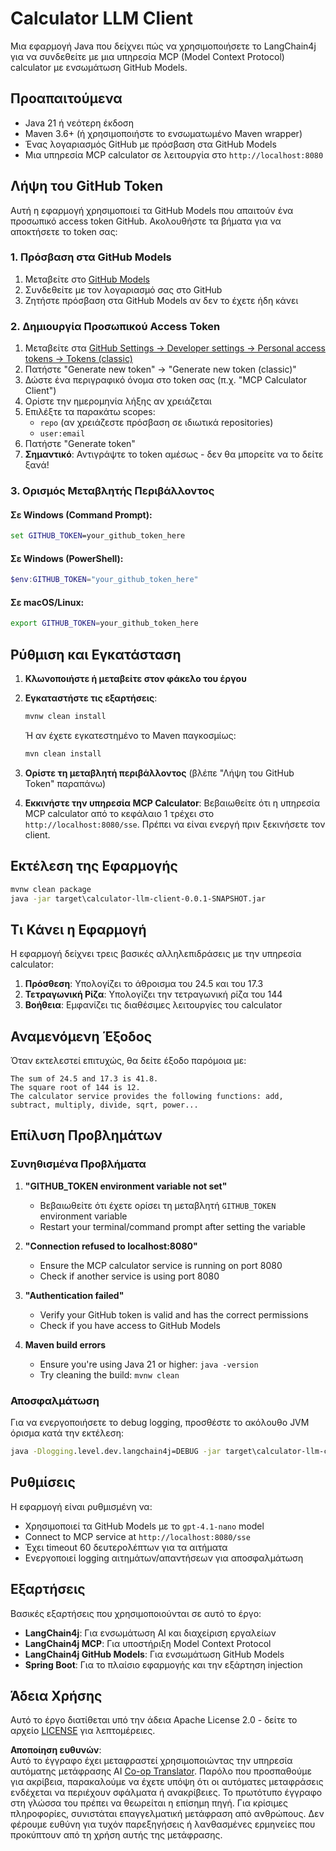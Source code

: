 <!--
CO_OP_TRANSLATOR_METADATA:
{
  "original_hash": "ac2459c0d5cc823922e3d9240a95028c",
  "translation_date": "2025-06-11T13:27:26+00:00",
  "source_file": "03-GettingStarted/03-llm-client/solution/java/README.md",
  "language_code": "el"
}
-->
# Calculator LLM Client

Μια εφαρμογή Java που δείχνει πώς να χρησιμοποιήσετε το LangChain4j για να συνδεθείτε με μια υπηρεσία MCP (Model Context Protocol) calculator με ενσωμάτωση GitHub Models.

## Προαπαιτούμενα

- Java 21 ή νεότερη έκδοση
- Maven 3.6+ (ή χρησιμοποιήστε το ενσωματωμένο Maven wrapper)
- Ένας λογαριασμός GitHub με πρόσβαση στα GitHub Models
- Μια υπηρεσία MCP calculator σε λειτουργία στο `http://localhost:8080`

## Λήψη του GitHub Token

Αυτή η εφαρμογή χρησιμοποιεί τα GitHub Models που απαιτούν ένα προσωπικό access token GitHub. Ακολουθήστε τα βήματα για να αποκτήσετε το token σας:

### 1. Πρόσβαση στα GitHub Models
1. Μεταβείτε στο [GitHub Models](https://github.com/marketplace/models)
2. Συνδεθείτε με τον λογαριασμό σας στο GitHub
3. Ζητήστε πρόσβαση στα GitHub Models αν δεν το έχετε ήδη κάνει

### 2. Δημιουργία Προσωπικού Access Token
1. Μεταβείτε στα [GitHub Settings → Developer settings → Personal access tokens → Tokens (classic)](https://github.com/settings/tokens)
2. Πατήστε "Generate new token" → "Generate new token (classic)"
3. Δώστε ένα περιγραφικό όνομα στο token σας (π.χ. "MCP Calculator Client")
4. Ορίστε την ημερομηνία λήξης αν χρειάζεται
5. Επιλέξτε τα παρακάτω scopes:
   - `repo` (αν χρειάζεστε πρόσβαση σε ιδιωτικά repositories)
   - `user:email`
6. Πατήστε "Generate token"
7. **Σημαντικό**: Αντιγράψτε το token αμέσως - δεν θα μπορείτε να το δείτε ξανά!

### 3. Ορισμός Μεταβλητής Περιβάλλοντος

#### Σε Windows (Command Prompt):
```cmd
set GITHUB_TOKEN=your_github_token_here
```

#### Σε Windows (PowerShell):
```powershell
$env:GITHUB_TOKEN="your_github_token_here"
```

#### Σε macOS/Linux:
```bash
export GITHUB_TOKEN=your_github_token_here
```

## Ρύθμιση και Εγκατάσταση

1. **Κλωνοποιήστε ή μεταβείτε στον φάκελο του έργου**

2. **Εγκαταστήστε τις εξαρτήσεις**:
   ```cmd
   mvnw clean install
   ```
   Ή αν έχετε εγκατεστημένο το Maven παγκοσμίως:
   ```cmd
   mvn clean install
   ```

3. **Ορίστε τη μεταβλητή περιβάλλοντος** (βλέπε "Λήψη του GitHub Token" παραπάνω)

4. **Εκκινήστε την υπηρεσία MCP Calculator**:
   Βεβαιωθείτε ότι η υπηρεσία MCP calculator από το κεφάλαιο 1 τρέχει στο `http://localhost:8080/sse`. Πρέπει να είναι ενεργή πριν ξεκινήσετε τον client.

## Εκτέλεση της Εφαρμογής

```cmd
mvnw clean package
java -jar target\calculator-llm-client-0.0.1-SNAPSHOT.jar
```

## Τι Κάνει η Εφαρμογή

Η εφαρμογή δείχνει τρεις βασικές αλληλεπιδράσεις με την υπηρεσία calculator:

1. **Πρόσθεση**: Υπολογίζει το άθροισμα του 24.5 και του 17.3
2. **Τετραγωνική Ρίζα**: Υπολογίζει την τετραγωνική ρίζα του 144
3. **Βοήθεια**: Εμφανίζει τις διαθέσιμες λειτουργίες του calculator

## Αναμενόμενη Έξοδος

Όταν εκτελεστεί επιτυχώς, θα δείτε έξοδο παρόμοια με:

```
The sum of 24.5 and 17.3 is 41.8.
The square root of 144 is 12.
The calculator service provides the following functions: add, subtract, multiply, divide, sqrt, power...
```

## Επίλυση Προβλημάτων

### Συνηθισμένα Προβλήματα

1. **"GITHUB_TOKEN environment variable not set"**
   - Βεβαιωθείτε ότι έχετε ορίσει τη μεταβλητή `GITHUB_TOKEN` environment variable
   - Restart your terminal/command prompt after setting the variable

2. **"Connection refused to localhost:8080"**
   - Ensure the MCP calculator service is running on port 8080
   - Check if another service is using port 8080

3. **"Authentication failed"**
   - Verify your GitHub token is valid and has the correct permissions
   - Check if you have access to GitHub Models

4. **Maven build errors**
   - Ensure you're using Java 21 or higher: `java -version`
   - Try cleaning the build: `mvnw clean`

### Αποσφαλμάτωση

Για να ενεργοποιήσετε το debug logging, προσθέστε το ακόλουθο JVM όρισμα κατά την εκτέλεση:
```cmd
java -Dlogging.level.dev.langchain4j=DEBUG -jar target\calculator-llm-client-0.0.1-SNAPSHOT.jar
```

## Ρυθμίσεις

Η εφαρμογή είναι ρυθμισμένη να:
- Χρησιμοποιεί τα GitHub Models με το `gpt-4.1-nano` model
- Connect to MCP service at `http://localhost:8080/sse`
- Έχει timeout 60 δευτερολέπτων για τα αιτήματα
- Ενεργοποιεί logging αιτημάτων/απαντήσεων για αποσφαλμάτωση

## Εξαρτήσεις

Βασικές εξαρτήσεις που χρησιμοποιούνται σε αυτό το έργο:
- **LangChain4j**: Για ενσωμάτωση AI και διαχείριση εργαλείων
- **LangChain4j MCP**: Για υποστήριξη Model Context Protocol
- **LangChain4j GitHub Models**: Για ενσωμάτωση GitHub Models
- **Spring Boot**: Για το πλαίσιο εφαρμογής και την εξάρτηση injection

## Άδεια Χρήσης

Αυτό το έργο διατίθεται υπό την άδεια Apache License 2.0 - δείτε το αρχείο [LICENSE](../../../../../../03-GettingStarted/03-llm-client/solution/java/LICENSE) για λεπτομέρειες.

**Αποποίηση ευθυνών**:  
Αυτό το έγγραφο έχει μεταφραστεί χρησιμοποιώντας την υπηρεσία αυτόματης μετάφρασης AI [Co-op Translator](https://github.com/Azure/co-op-translator). Παρόλο που προσπαθούμε για ακρίβεια, παρακαλούμε να έχετε υπόψη ότι οι αυτόματες μεταφράσεις ενδέχεται να περιέχουν σφάλματα ή ανακρίβειες. Το πρωτότυπο έγγραφο στη γλώσσα του πρέπει να θεωρείται η επίσημη πηγή. Για κρίσιμες πληροφορίες, συνιστάται επαγγελματική μετάφραση από ανθρώπους. Δεν φέρουμε ευθύνη για τυχόν παρεξηγήσεις ή λανθασμένες ερμηνείες που προκύπτουν από τη χρήση αυτής της μετάφρασης.